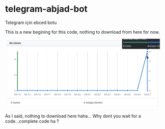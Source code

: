 # telegram-abjad-bot
Telegram için ebced botu

This is a new begining for this code, nothing to download from here for now.

![Nothing to download here](https://github.com/metatronslove/telegram-abjad-bot/blob/d27bf62a7553911d88a9fb7904c702dd959a9eb3/Ekran%20g%C3%B6r%C3%BCnt%C3%BCs%C3%BC_2023-05-27_13-45-10.png "Believe ME")

As I said, nothing to download here haha... Why dont you wait for a code...complete code ha ?
